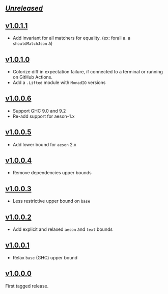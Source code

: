 ## [_Unreleased_](https://github.com/freckle/hspec-expectations-json/compare/v1.0.1.0...main)

## [v1.0.1.1](https://github.com/freckle/hspec-expectations-json/compare/v1.0.1.0...v1.0.1.1)

- Add invariant for all matchers for equality. (ex: forall a. a `shouldMatchJson` a)

## [v1.0.1.0](https://github.com/freckle/hspec-expectations-json/compare/v1.0.0.6...v1.0.1.0)

- Colorize diff in expectation failure, if connected to a terminal or running on
  GitHub Actions.
- Add a `.Lifted` module with `MonadIO` versions

## [v1.0.0.6](https://github.com/freckle/hspec-expectations-json/compare/v1.0.0.5...v1.0.0.6)

- Support GHC 9.0 and 9.2
- Re-add support for aeson-1.x

## [v1.0.0.5](https://github.com/freckle/hspec-expectations-json/compare/v1.0.0.4...v1.0.0.5)

- Add lower bound for `aeson` 2.x

## [v1.0.0.4](https://github.com/freckle/hspec-expectations-json/compare/v1.0.0.3...v1.0.0.4)

- Remove dependencies upper bounds

## [v1.0.0.3](https://github.com/freckle/hspec-expectations-json/compare/v1.0.0.2...v1.0.0.3)

- Less restrictive upper bound on `base`

## [v1.0.0.2](https://github.com/freckle/hspec-expectations-json/compare/v1.0.0.1...v1.0.0.2)

- Add explicit and relaxed `aeson` and `text` bounds

## [v1.0.0.1](https://github.com/freckle/hspec-expectations-json/compare/v1.0.0.0...v1.0.0.1)

- Relax `base` (GHC) upper bound

## [v1.0.0.0](https://github.com/freckle/hspec-expectations-json/tree/v1.0.0.0)

First tagged release.
